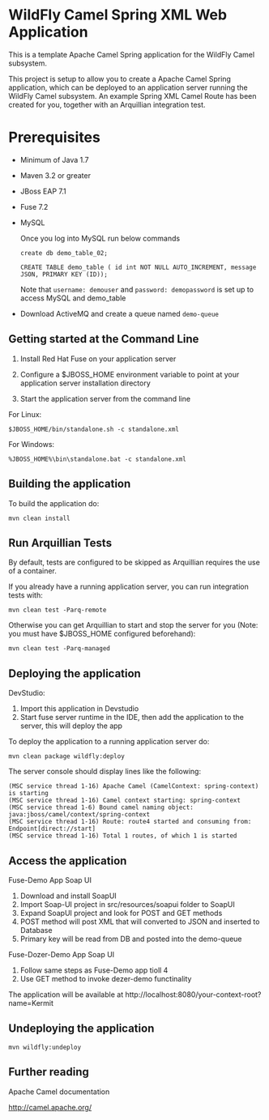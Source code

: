 WildFly Camel Spring XML Web Application
=============

This is a template Apache Camel Spring application for the WildFly Camel subsystem. 

This project is setup to allow you to create a Apache Camel Spring application, which can be deployed to an application
server running the WildFly Camel subsystem. An example Spring XML Camel Route has been created for you, together with an Arquillian
integration test.

Prerequisites
=============

* Minimum of Java 1.7
* Maven 3.2 or greater
* JBoss EAP 7.1
* Fuse 7.2
* MySQL 

   Once you log into MySQL run below commands
   
   `create db demo_table_02;`
   
   `CREATE TABLE demo_table ( id int NOT NULL AUTO_INCREMENT, message JSON, PRIMARY KEY (ID));`
   
   Note that `username: demouser` and `password: demopassword` is set up to access MySQL and demo_table
* Download ActiveMQ and create a queue named `demo-queue`


Getting started at the Command Line
------------------------------------

1. Install Red Hat Fuse on your application server

2. Configure a $JBOSS_HOME environment variable to point at your application server installation directory

3. Start the application server from the command line

For Linux:

    $JBOSS_HOME/bin/standalone.sh -c standalone.xml

For Windows:

    %JBOSS_HOME%\bin\standalone.bat -c standalone.xml


Building the application
------------------------

To build the application do:

    mvn clean install


Run Arquillian Tests
--------------------
    
By default, tests are configured to be skipped as Arquillian requires the use of a container.

If you already have a running application server, you can run integration tests with:

    mvn clean test -Parq-remote

Otherwise you can get Arquillian to start and stop the server for you (Note: you must have $JBOSS_HOME configured beforehand):

    mvn clean test -Parq-managed


Deploying the application
-------------------------
DevStudio:
1. Import this application in Devstudio 
2. Start fuse server runtime in the IDE, then add the application to the server, this will deploy the app

To deploy the application to a running application server do:

    mvn clean package wildfly:deploy

The server console should display lines like the following:

    (MSC service thread 1-16) Apache Camel (CamelContext: spring-context) is starting
    (MSC service thread 1-16) Camel context starting: spring-context
    (MSC service thread 1-6) Bound camel naming object: java:jboss/camel/context/spring-context
    (MSC service thread 1-16) Route: route4 started and consuming from: Endpoint[direct://start]
    (MSC service thread 1-16) Total 1 routes, of which 1 is started


Access the application
----------------------

Fuse-Demo App
Soap UI
1. Download and install SoapUI
2. Import Soap-UI project in src/resources/soapui folder to SoapUI
3. Expand SoapUI project and look for POST and GET methods
4. POST method will post XML that will converted to JSON and inserted to Database
5. Primary key will be read from DB and posted into the demo-queue

Fuse-Dozer-Demo App
Soap UI
1. Follow same steps as Fuse-Demo app tioll 4
2. Use GET method to invoke dezer-demo functinality


The application will be available at http://localhost:8080/your-context-root?name=Kermit


Undeploying the application
---------------------------

    mvn wildfly:undeploy


Further reading
---------------

Apache Camel documentation

http://camel.apache.org/
